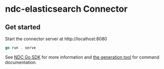# ndc-elasticsearch Connector

## Get started

Start the connector server at http://localhost:8080

```go
go run . serve
```

See [NDC Go SDK](https://github.com/hasura/ndc-sdk-go) for more information and [the generation tool](https://github.com/hasura/ndc-sdk-go/tree/main/cmd/ndc-go-sdk) for command documentation.
